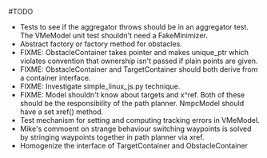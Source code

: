 #TODO
* Tests to see if the aggregator throws should be in an aggregator test. The VMeModel unit test shouldn't need a FakeMinimizer.
* Abstract factory or factory method for obstacles.
* FIXME: ObstacleContainer takes pointer and makes unique_ptr which violates convention that ownership isn't passed if plain points are given.
* FIXME: ObstacleContainer and TargetContainer should both derive from a container interface.
* FIXME: Investigate simple_linux_js.py technique.
* FIXME: Model shouldn't know about targets and x^ref. Both of these should be the responsibility of the path planner. NmpcModel should have a set xref() method.
* Test mechanism for setting and computing tracking errors in VMeModel.
* Mike's commoent on strange behaviour switching waypoints is solved by stringing waypoints together in path planner via xref.
* Homogenize the interface of TargetContainer and ObstacleContainer